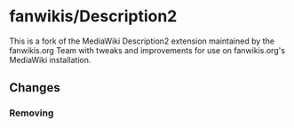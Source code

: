 # fanwikis/Description2

This is a fork of the MediaWiki Description2 extension maintained by the fanwikis.org Team with tweaks and improvements for use on fanwikis.org's MediaWiki installation.

## Changes

### Removing <style> tags

When using the TemplateStyles extension at the top of an article, the Description may end up being just CSS. This is not what we want, so we remove the <style> tags from the description.

```diff
- $pattern = '%<table\b[^>]*+>(?:(?R)|[^<]*+(?:(?!</?table\b)<[^<]*+)*+)*+</table>%i';
+ $pattern = '%<(table|style)\b[^>]*+>(?:(?R)|[^<]*+(?:(?!</?(table|style)\b)<[^<]*+)*+)*+</(table|style)>%i';
```
